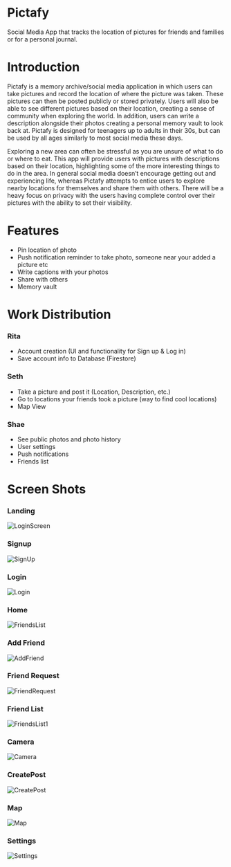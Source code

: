 # Pictafy
Social Media App that tracks the location of pictures for friends and families or for a personal journal.

# Introduction
Pictafy is a memory archive/social media application in which users can take pictures and record the location of where the picture was taken. These pictures can then be posted publicly or stored privately. Users will also be able to see different pictures based on their location, creating a sense of community when exploring the world. In addition, users can write a description alongside their photos creating a personal memory vault to look back at. Pictafy is designed for teenagers up to adults in their 30s, but can be used by all ages similarly to most social media these days. 

Exploring a new area can often be stressful as you are unsure of what to do or where to eat. This app will provide users with pictures with descriptions based on their location, highlighting some of the more interesting things to do in the area. In general social media doesn’t encourage getting out and experiencing life, whereas Pictafy attempts to entice users to explore nearby locations for themselves and share them with others. There will be a heavy focus on privacy with the users having complete control over their pictures with the ability to set their visibility. 

# Features
* Pin location of photo
* Push notification reminder to take photo, someone near your added a picture etc
* Write captions with your photos 
* Share with others 
* Memory vault

# Work Distribution 

### Rita
* Account creation (UI and functionality for Sign up & Log in)
* Save account info to Database (Firestore)
### Seth
* Take a picture and post it (Location, Description, etc.)
* Go to locations your friends took a picture (way to find cool locations)
* Map View
### Shae
* See public photos and photo history
* User settings
* Push notifications
* Friends list

# Screen Shots
### Landing
![LoginScreen](https://user-images.githubusercontent.com/56656904/146266865-430ad998-668b-4f1a-a84b-77b6dfcb8022.png)
### Signup
![SignUp](https://user-images.githubusercontent.com/56656904/146266870-8f44b3d4-7064-405b-8bc5-d7d0472f08a4.png)
### Login
![Login](https://user-images.githubusercontent.com/56656904/146267820-a5f5ec82-d00e-40e5-ac24-78837dbc6cb4.png)
### Home
![FriendsList](https://user-images.githubusercontent.com/56656904/146266864-94109d5e-3c55-4dd7-9568-8d62fe1b0b8f.png)
### Add Friend
![AddFriend](https://user-images.githubusercontent.com/56656904/146266839-0a3233fb-2cc2-488e-bccd-1d3273112adc.png)
### Friend Request
![FriendRequest](https://user-images.githubusercontent.com/56656904/146266862-8aea14a6-30b9-4c52-ac0b-36115ffe80d7.png)
### Friend List
![FriendsList1](https://user-images.githubusercontent.com/56656904/146267824-526f5ad6-c83a-46e3-a260-93b16ba7aa71.png)
### Camera
![Camera](https://user-images.githubusercontent.com/56656904/146266842-65ef932c-109e-47a8-8501-659e39bd309f.PNG)
### CreatePost
![CreatePost](https://user-images.githubusercontent.com/56656904/146266854-fe41a102-fbb7-444a-8a26-971be61cb084.PNG)
### Map
![Map](https://user-images.githubusercontent.com/56656904/146266866-60b7e8ba-7f72-47e7-863d-cea0cefd34cc.png)
### Settings
![Settings](https://user-images.githubusercontent.com/56656904/146266867-16ef03d6-386c-4202-ab70-dfefb3d2c84e.png)

